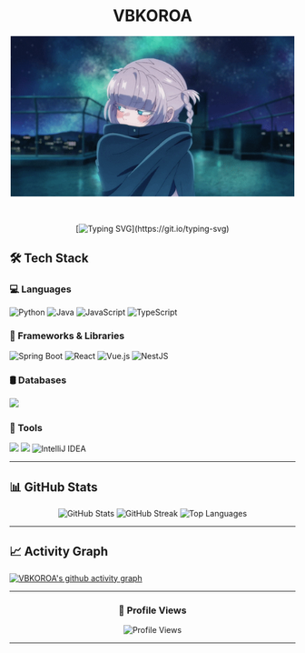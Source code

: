 <div align="center">
  
# VBKOROA

<p align="center">
    <img src="f6e3accfa8d4e4b275674e606ac9b435.gif" alt="Welcome GIF" width="500"/>
</p>

<br>

[![Typing SVG](https://readme-typing-svg.demolab.com?font=Fira+Code&pause=1000&color=36BCF7&center=true&vCenter=true&width=435&lines=%23Backend_Developer;)](https://git.io/typing-svg)

</div>

## 🛠️ Tech Stack

### 💻 Languages
<p>
    <!-- 언어 및 주요 기술 배지 -->
    <img src="https://img.shields.io/badge/Python-3776AB?style=for-the-badge&logo=python&logoColor=white" alt="Python"/>
    <img src="https://img.shields.io/badge/Java-007396?style=for-the-badge&logo=java&logoColor=white" alt="Java"/>
    <img src="https://img.shields.io/badge/JavaScript-F7DF1E?style=for-the-badge&logo=javascript&logoColor=black" alt="JavaScript"/>
    <img src="https://img.shields.io/badge/TypeScript-3178C6?style=for-the-badge&logo=typescript&logoColor=white" alt="TypeScript"/>
</p>

### 🚀 Frameworks & Libraries
<p>
  <!-- 여기에 프레임워크 배지들을 추가하세요 -->
  <img src="https://img.shields.io/badge/Spring_Boot-6DB33F?style=for-the-badge&logo=spring&logoColor=white" alt="Spring Boot"/>
  <img src="https://img.shields.io/badge/React-20232A?style=for-the-badge&logo=react&logoColor=61DAFB" alt="React"/>
  <img src="https://img.shields.io/badge/Vue.js-35495E?style=for-the-badge&logo=vue.js&logoColor=4FC08D" alt="Vue.js"/>
  <img src="https://img.shields.io/badge/NestJS-E0234E?style=for-the-badge&logo=nestjs&logoColor=white" alt="NestJS"/>
  <!-- 더 많은 배지들... -->
</p>

### 🛢️ Databases
<p>
  <!-- 여기에 데이터베이스 배지들을 추가하세요 -->
  <img src="https://img.shields.io/badge/MySQL-00000F?style=for-the-badge&logo=mysql&logoColor=white"/>
  <!-- 더 많은 배지들... -->
</p>

### 🔧 Tools
<p>
  <!-- 여기에 도구 배지들을 추가하세요 -->
  <img src="https://img.shields.io/badge/Git-F05032?style=for-the-badge&logo=git&logoColor=white"/>
  <img src="https://img.shields.io/badge/Visual_Studio_Code-0078D4?style=for-the-badge&logo=visual%20studio%20code&logoColor=white"/>
  <img src="https://img.shields.io/badge/IntelliJ_IDEA-000000?style=for-the-badge&logo=intellij-idea&logoColor=white" alt="IntelliJ IDEA"/>
  <!-- 더 많은 배지들... -->
</p>

---

## 📊 GitHub Stats

<div align="center">
  
<img src="https://github-readme-stats.vercel.app/api?username=VBKOROA&show_icons=true&theme=radical" alt="GitHub Stats" />

<img src="https://github-readme-streak-stats.herokuapp.com/?user=VBKOROA&theme=radical" alt="GitHub Streak" />

<img src="https://github-readme-stats.vercel.app/api/top-langs/?username=VBKOROA&layout=compact&theme=radical" alt="Top Languages" />

</div>

---

## 📈 Activity Graph

[![VBKOROA's github activity graph](https://github-readme-activity-graph.vercel.app/graph?username=VBKOROA&theme=react-dark)](https://github.com/VBKOROA/github-readme-activity-graph)

---

<div align="center">

### 👀 Profile Views

![Profile Views](https://komarev.com/ghpvc/?username=VBKOROA&color=brightgreen&style=flat-square)

</div>

---

